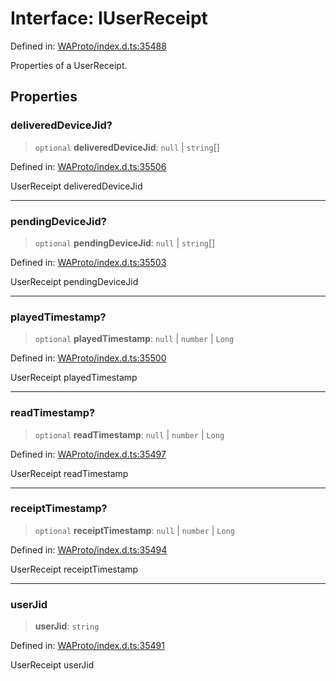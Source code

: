 # Interface: IUserReceipt

Defined in: [WAProto/index.d.ts:35488](https://github.com/Riders004/Tv/blob/3d6aaf6f3efb499dc9d0ca82bb24083bb45a8478/WAProto/index.d.ts#L35488)

Properties of a UserReceipt.

## Properties

### deliveredDeviceJid?

> `optional` **deliveredDeviceJid**: `null` \| `string`[]

Defined in: [WAProto/index.d.ts:35506](https://github.com/Riders004/Tv/blob/3d6aaf6f3efb499dc9d0ca82bb24083bb45a8478/WAProto/index.d.ts#L35506)

UserReceipt deliveredDeviceJid

***

### pendingDeviceJid?

> `optional` **pendingDeviceJid**: `null` \| `string`[]

Defined in: [WAProto/index.d.ts:35503](https://github.com/Riders004/Tv/blob/3d6aaf6f3efb499dc9d0ca82bb24083bb45a8478/WAProto/index.d.ts#L35503)

UserReceipt pendingDeviceJid

***

### playedTimestamp?

> `optional` **playedTimestamp**: `null` \| `number` \| `Long`

Defined in: [WAProto/index.d.ts:35500](https://github.com/Riders004/Tv/blob/3d6aaf6f3efb499dc9d0ca82bb24083bb45a8478/WAProto/index.d.ts#L35500)

UserReceipt playedTimestamp

***

### readTimestamp?

> `optional` **readTimestamp**: `null` \| `number` \| `Long`

Defined in: [WAProto/index.d.ts:35497](https://github.com/Riders004/Tv/blob/3d6aaf6f3efb499dc9d0ca82bb24083bb45a8478/WAProto/index.d.ts#L35497)

UserReceipt readTimestamp

***

### receiptTimestamp?

> `optional` **receiptTimestamp**: `null` \| `number` \| `Long`

Defined in: [WAProto/index.d.ts:35494](https://github.com/Riders004/Tv/blob/3d6aaf6f3efb499dc9d0ca82bb24083bb45a8478/WAProto/index.d.ts#L35494)

UserReceipt receiptTimestamp

***

### userJid

> **userJid**: `string`

Defined in: [WAProto/index.d.ts:35491](https://github.com/Riders004/Tv/blob/3d6aaf6f3efb499dc9d0ca82bb24083bb45a8478/WAProto/index.d.ts#L35491)

UserReceipt userJid
